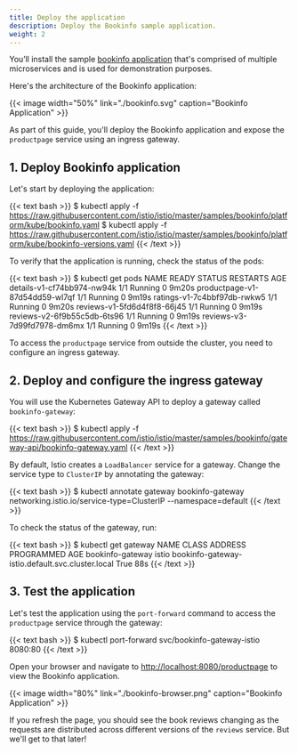 ```yaml
---
title: Deploy the application
description: Deploy the Bookinfo sample application.
weight: 2
---
```


You’ll install the sample [bookinfo application](/docs/examples/bookinfo/) that's comprised of multiple microservices and is used for demonstration purposes.

Here's the architecture of the Bookinfo application:

{{< image width="50%" link="./bookinfo.svg" caption="Bookinfo Application" >}}

As part of this guide, you'll deploy the Bookinfo application and expose the `productpage` service using an ingress gateway.

## 1. Deploy Bookinfo application

Let's start by deploying the application:

{{< text bash >}}
$ kubectl apply -f https://raw.githubusercontent.com/istio/istio/master/samples/bookinfo/platform/kube/bookinfo.yaml
$ kubectl apply -f https://raw.githubusercontent.com/istio/istio/master/samples/bookinfo/platform/kube/bookinfo-versions.yaml
{{< /text >}}

To verify that the application is running, check the status of the pods:

{{< text bash >}}
$ kubectl get pods
NAME                             READY   STATUS    RESTARTS   AGE
details-v1-cf74bb974-nw94k       1/1     Running   0          9m20s
productpage-v1-87d54dd59-wl7qf   1/1     Running   0          9m19s
ratings-v1-7c4bbf97db-rwkw5      1/1     Running   0          9m20s
reviews-v1-5fd6d4f8f8-66j45      1/1     Running   0          9m19s
reviews-v2-6f9b55c5db-6ts96      1/1     Running   0          9m19s
reviews-v3-7d99fd7978-dm6mx      1/1     Running   0          9m19s
{{< /text >}}

To access the `productpage` service from outside the cluster, you need to configure an ingress gateway.

## 2. Deploy and configure the ingress gateway

You will use the Kubernetes Gateway API to deploy a gateway called `bookinfo-gateway`:

{{< text bash >}}
$ kubectl apply -f https://raw.githubusercontent.com/istio/istio/master/samples/bookinfo/gateway-api/bookinfo-gateway.yaml
{{< /text >}}

By default, Istio creates a `LoadBalancer` service for a gateway. Change the service type to `ClusterIP` by annotating the gateway:

{{< text bash >}}
$ kubectl annotate gateway bookinfo-gateway networking.istio.io/service-type=ClusterIP --namespace=default
{{< /text >}}

To check the status of the gateway, run:

{{< text bash >}}
$ kubectl get gateway
NAME               CLASS   ADDRESS                                            PROGRAMMED   AGE
bookinfo-gateway   istio   bookinfo-gateway-istio.default.svc.cluster.local   True         88s
{{< /text >}}

## 3. Test the application

Let's test the application using the `port-forward` command to access the `productpage` service through the gateway:

{{< text bash >}}
$ kubectl port-forward svc/bookinfo-gateway-istio 8080:80
{{< /text >}}

Open your browser and navigate to [http://localhost:8080/productpage](http://localhost:8080/productpage) to view the Bookinfo application.

{{< image width="80%" link="./bookinfo-browser.png" caption="Bookinfo Application" >}}

If you refresh the page, you should see the book reviews changing as the requests are distributed across different versions of the `reviews` service. But we'll get to that later!